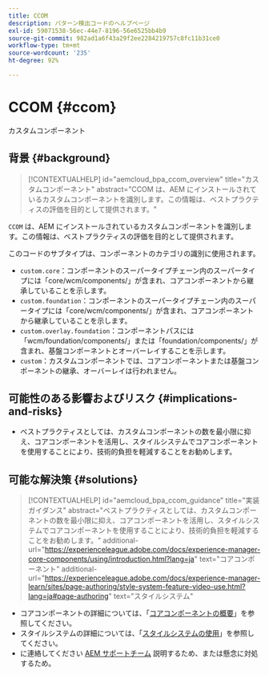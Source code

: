 ```yaml
---
title: CCOM
description: パターン検出コードのヘルプページ
exl-id: 59071538-56ec-44e7-8196-56e6525bb4b9
source-git-commit: 982ad1a6f43a29f2ee2284219757c8fc11b31ce0
workflow-type: tm+mt
source-wordcount: '235'
ht-degree: 92%

---
```


# CCOM {#ccom}

カスタムコンポーネント

## 背景 {#background}

>[!CONTEXTUALHELP]
>id="aemcloud_bpa_ccom_overview"
>title="カスタムコンポーネント"
>abstract="CCOM は、AEM にインストールされているカスタムコンポーネントを識別します。この情報は、ベストプラクティスの評価を目的として提供されます。"

`CCOM` は、AEM にインストールされているカスタムコンポーネントを識別します。この情報は、ベストプラクティスの評価を目的として提供されます。

このコードのサブタイプは、コンポーネントのカテゴリの識別に使用されます。

* `custom.core`：コンポーネントのスーパータイプチェーン内のスーパータイプには「core/wcm/components/」が含まれ、コアコンポーネントから継承していることを示します。
* `custom.foundation`：コンポーネントのスーパータイプチェーン内のスーパータイプには「core/wcm/components/」が含まれ、コアコンポーネントから継承していることを示します。
* `custom.overlay.foundation`：コンポーネントパスには「wcm/foundation/components/」または「foundation/components/」が含まれ、基盤コンポーネントとオーバーレイすることを示します。
* `custom`：カスタムコンポーネントでは、コアコンポーネントまたは基盤コンポーネントの継承、オーバーレイは行われません。

## 可能性のある影響およびリスク {#implications-and-risks}

* ベストプラクティスとしては、カスタムコンポーネントの数を最小限に抑え、コアコンポーネントを活用し、スタイルシステムでコアコンポーネントを使用することにより、技術的負担を軽減することをお勧めします。

## 可能な解決策 {#solutions}

>[!CONTEXTUALHELP]
>id="aemcloud_bpa_ccom_guidance"
>title="実装ガイダンス"
>abstract="ベストプラクティスとしては、カスタムコンポーネントの数を最小限に抑え、コアコンポーネントを活用し、スタイルシステムでコアコンポーネントを使用することにより、技術的負担を軽減することをお勧めします。"
>additional-url="https://experienceleague.adobe.com/docs/experience-manager-core-components/using/introduction.html?lang=ja" text="コアコンポーネント"
>additional-url="https://experienceleague.adobe.com/docs/experience-manager-learn/sites/page-authoring/style-system-feature-video-use.html?lang=ja#page-authoring" text="スタイルシステム"

* コアコンポーネントの詳細については、「[コアコンポーネントの概要](https://experienceleague.adobe.com/docs/experience-manager-core-components/using/introduction.html?lang=ja)」を参照してください。
* スタイルシステムの詳細については、「[スタイルシステムの使用](https://experienceleague.adobe.com/docs/experience-manager-learn/sites/page-authoring/style-system-feature-video-use.html?lang=ja#page-authoring)」を参照してください。
* に連絡してください [AEM サポートチーム](https://helpx.adobe.com/jp/enterprise/using/support-for-experience-cloud.html) 説明するため、または懸念に対処するため。
